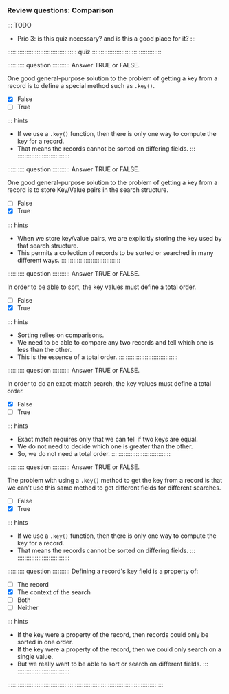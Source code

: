 
### Review questions: Comparison

::: TODO
- Prio 3: is this quiz necessary? and is this a good place for it?
:::

:::::::::::::::::::::::::::::::::::::::: quiz ::::::::::::::::::::::::::::::::::::::::

:::::::::: question ::::::::::
Answer TRUE or FALSE.

One good general-purpose solution to the problem of getting a key from a record
is to define a special method such as `.key()`.

- [x] False
- [ ] True

::: hints
- If we use a `.key()` function, then there is only one way to compute the key for a record.
- That means the records cannot be sorted on differing fields.
:::
::::::::::::::::::::::::::::::



:::::::::: question ::::::::::
Answer TRUE or FALSE.

One good general-purpose solution to the problem of getting a key from a record
is to store Key/Value pairs in the search structure.

- [ ] False
- [x] True

::: hints
- When we store key/value pairs, we are explicitly storing the key used by that search structure.
- This permits a collection of records to be sorted or searched in many different ways.
:::
::::::::::::::::::::::::::::::



:::::::::: question ::::::::::
Answer TRUE or FALSE.

In order to be able to sort, the key values must define a total order.

- [ ] False
- [x] True

::: hints
- Sorting relies on comparisons.
- We need to be able to compare any two records and tell which one is less than the other.
- This is the essence of a total order.
:::
::::::::::::::::::::::::::::::



:::::::::: question ::::::::::
Answer TRUE or FALSE.

In order to do an exact-match search, the key values must define a total order.

- [x] False
- [ ] True

::: hints
- Exact match requires only that we can tell if two keys are equal.
- We do not need to decide which one is greater than the other.
- So, we do not need a total order.
:::
::::::::::::::::::::::::::::::



:::::::::: question ::::::::::
Answer TRUE or FALSE.

The problem with using a `.key()` method to get the key from a record
is that we can't use this same method to get different fields for different searches.

- [ ] False
- [x] True

::: hints
- If we use a `.key()` function, then there is only one way to compute the key for a record.
- That means the records cannot be sorted on differing fields.
:::
::::::::::::::::::::::::::::::



:::::::::: question ::::::::::
Defining a record's key field is a property of:

- [ ] The record
- [x] The context of the search
- [ ] Both
- [ ] Neither

::: hints
- If the key were a property of the record, then records could only be sorted in one order.
- If the key were a property of the record, then we could only search on a single value.
- But we really want to be able to sort or search on different fields.
:::
::::::::::::::::::::::::::::::

::::::::::::::::::::::::::::::::::::::::::::::::::::::::::::::::::::::::::::::::::::::::::

